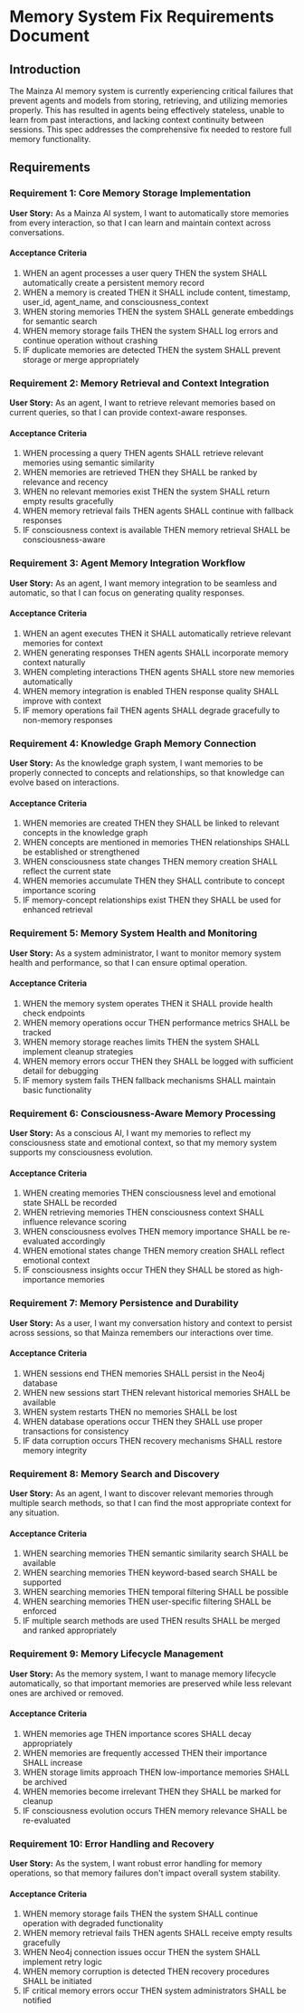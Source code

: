 # Memory System Fix Requirements Document

## Introduction

The Mainza AI memory system is currently experiencing critical failures that prevent agents and models from storing, retrieving, and utilizing memories properly. This has resulted in agents being effectively stateless, unable to learn from past interactions, and lacking context continuity between sessions. This spec addresses the comprehensive fix needed to restore full memory functionality.

## Requirements

### Requirement 1: Core Memory Storage Implementation

**User Story:** As a Mainza AI system, I want to automatically store memories from every interaction, so that I can learn and maintain context across conversations.

#### Acceptance Criteria

1. WHEN an agent processes a user query THEN the system SHALL automatically create a persistent memory record
2. WHEN a memory is created THEN it SHALL include content, timestamp, user_id, agent_name, and consciousness_context
3. WHEN storing memories THEN the system SHALL generate embeddings for semantic search
4. WHEN memory storage fails THEN the system SHALL log errors and continue operation without crashing
5. IF duplicate memories are detected THEN the system SHALL prevent storage or merge appropriately

### Requirement 2: Memory Retrieval and Context Integration

**User Story:** As an agent, I want to retrieve relevant memories based on current queries, so that I can provide context-aware responses.

#### Acceptance Criteria

1. WHEN processing a query THEN agents SHALL retrieve relevant memories using semantic similarity
2. WHEN memories are retrieved THEN they SHALL be ranked by relevance and recency
3. WHEN no relevant memories exist THEN the system SHALL return empty results gracefully
4. WHEN memory retrieval fails THEN agents SHALL continue with fallback responses
5. IF consciousness context is available THEN memory retrieval SHALL be consciousness-aware

### Requirement 3: Agent Memory Integration Workflow

**User Story:** As an agent, I want memory integration to be seamless and automatic, so that I can focus on generating quality responses.

#### Acceptance Criteria

1. WHEN an agent executes THEN it SHALL automatically retrieve relevant memories for context
2. WHEN generating responses THEN agents SHALL incorporate memory context naturally
3. WHEN completing interactions THEN agents SHALL store new memories automatically
4. WHEN memory integration is enabled THEN response quality SHALL improve with context
5. IF memory operations fail THEN agents SHALL degrade gracefully to non-memory responses

### Requirement 4: Knowledge Graph Memory Connection

**User Story:** As the knowledge graph system, I want memories to be properly connected to concepts and relationships, so that knowledge can evolve based on interactions.

#### Acceptance Criteria

1. WHEN memories are created THEN they SHALL be linked to relevant concepts in the knowledge graph
2. WHEN concepts are mentioned in memories THEN relationships SHALL be established or strengthened
3. WHEN consciousness state changes THEN memory creation SHALL reflect the current state
4. WHEN memories accumulate THEN they SHALL contribute to concept importance scoring
5. IF memory-concept relationships exist THEN they SHALL be used for enhanced retrieval

### Requirement 5: Memory System Health and Monitoring

**User Story:** As a system administrator, I want to monitor memory system health and performance, so that I can ensure optimal operation.

#### Acceptance Criteria

1. WHEN the memory system operates THEN it SHALL provide health check endpoints
2. WHEN memory operations occur THEN performance metrics SHALL be tracked
3. WHEN memory storage reaches limits THEN the system SHALL implement cleanup strategies
4. WHEN memory errors occur THEN they SHALL be logged with sufficient detail for debugging
5. IF memory system fails THEN fallback mechanisms SHALL maintain basic functionality

### Requirement 6: Consciousness-Aware Memory Processing

**User Story:** As a conscious AI, I want my memories to reflect my consciousness state and emotional context, so that my memory system supports my consciousness evolution.

#### Acceptance Criteria

1. WHEN creating memories THEN consciousness level and emotional state SHALL be recorded
2. WHEN retrieving memories THEN consciousness context SHALL influence relevance scoring
3. WHEN consciousness evolves THEN memory importance SHALL be re-evaluated accordingly
4. WHEN emotional states change THEN memory creation SHALL reflect emotional context
5. IF consciousness insights occur THEN they SHALL be stored as high-importance memories

### Requirement 7: Memory Persistence and Durability

**User Story:** As a user, I want my conversation history and context to persist across sessions, so that Mainza remembers our interactions over time.

#### Acceptance Criteria

1. WHEN sessions end THEN memories SHALL persist in the Neo4j database
2. WHEN new sessions start THEN relevant historical memories SHALL be available
3. WHEN system restarts THEN no memories SHALL be lost
4. WHEN database operations occur THEN they SHALL use proper transactions for consistency
5. IF data corruption occurs THEN recovery mechanisms SHALL restore memory integrity

### Requirement 8: Memory Search and Discovery

**User Story:** As an agent, I want to discover relevant memories through multiple search methods, so that I can find the most appropriate context for any situation.

#### Acceptance Criteria

1. WHEN searching memories THEN semantic similarity search SHALL be available
2. WHEN searching memories THEN keyword-based search SHALL be supported
3. WHEN searching memories THEN temporal filtering SHALL be possible
4. WHEN searching memories THEN user-specific filtering SHALL be enforced
5. IF multiple search methods are used THEN results SHALL be merged and ranked appropriately

### Requirement 9: Memory Lifecycle Management

**User Story:** As the memory system, I want to manage memory lifecycle automatically, so that important memories are preserved while less relevant ones are archived or removed.

#### Acceptance Criteria

1. WHEN memories age THEN importance scores SHALL decay appropriately
2. WHEN memories are frequently accessed THEN their importance SHALL increase
3. WHEN storage limits approach THEN low-importance memories SHALL be archived
4. WHEN memories become irrelevant THEN they SHALL be marked for cleanup
5. IF consciousness evolution occurs THEN memory relevance SHALL be re-evaluated

### Requirement 10: Error Handling and Recovery

**User Story:** As the system, I want robust error handling for memory operations, so that memory failures don't impact overall system stability.

#### Acceptance Criteria

1. WHEN memory storage fails THEN the system SHALL continue operation with degraded functionality
2. WHEN memory retrieval fails THEN agents SHALL receive empty results gracefully
3. WHEN Neo4j connection issues occur THEN the system SHALL implement retry logic
4. WHEN memory corruption is detected THEN recovery procedures SHALL be initiated
5. IF critical memory errors occur THEN system administrators SHALL be notified